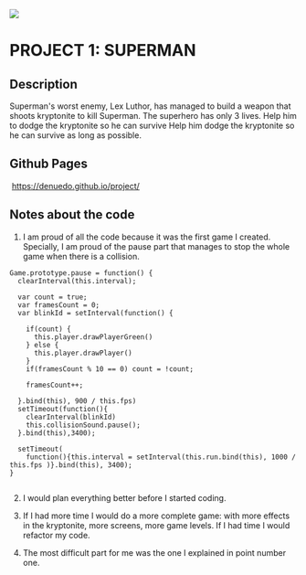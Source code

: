 
![](https://i.imgur.com/1QgrNNw.png)

# PROJECT 1: SUPERMAN

## Description
Superman's worst enemy, Lex Luthor, has managed to build a weapon that shoots kryptonite to kill Superman. The superhero has only 3 lives. Help him to dodge the kryptonite so he can survive Help him dodge the kryptonite so he can survive as long as possible.

## Github Pages
 https://denuedo.github.io/project/
 
 ## Notes about the code
 1. I am proud of all the code because it was the first game I created. Specially, I am proud of the pause part that manages to stop the whole game when there is a collision.
```
Game.prototype.pause = function() {
  clearInterval(this.interval);

  var count = true;
  var framesCount = 0;
  var blinkId = setInterval(function() {

    if(count) {
      this.player.drawPlayerGreen()
    } else {
      this.player.drawPlayer()
    }
    if(framesCount % 10 == 0) count = !count;

    framesCount++;
    
  }.bind(this), 900 / this.fps)
  setTimeout(function(){
    clearInterval(blinkId)
    this.collisionSound.pause();
  }.bind(this),3400);
  
  setTimeout(
    function(){this.interval = setInterval(this.run.bind(this), 1000 / this.fps )}.bind(this), 3400);
}


```

2. I would plan everything better before I started coding.

3. If I had more time I would do a more complete game: with more effects in the kryptonite, more screens, more game levels. If I had time I would refactor my code.

4. The most difficult part for me was the one I explained in point number one.

